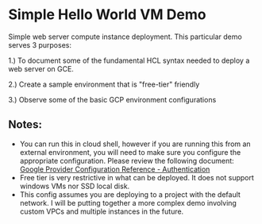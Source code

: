 # Simple Hello World VM Demo

Simple web server compute instance deployment. This particular demo serves 3 purposes:

1.) To document some of the fundamental HCL syntax needed to deploy a web server on GCE.

2.) Create a sample environment that is "free-tier" friendly

3.) Observe some of the basic GCP environment configurations

## Notes:
- You can run this in cloud shell, however if you are running this from an external environment, you will need to make sure you  configure the appropriate configuration. Please review the following document:
[Google Provider Configuration Reference - Authentication](https://registry.terraform.io/providers/hashicorp/google/latest/docs/guides/provider_reference#authentication)
- Free tier is very restrictive in what can be deployed. It does not support windows VMs nor SSD local disk. 
- This config assumes you are deploying to a project with the default network. I will be putting together a more complex demo involving custom VPCs and multiple instances in the future. 